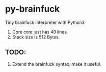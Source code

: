 # py-brainfuck
Tiny brainfuck interpreter with Python3

1. Core core just has 40 lines.
2. Stack size is 512 Bytes.

## TODO:
1. Extend the brainfuck syntax, make it useful.
